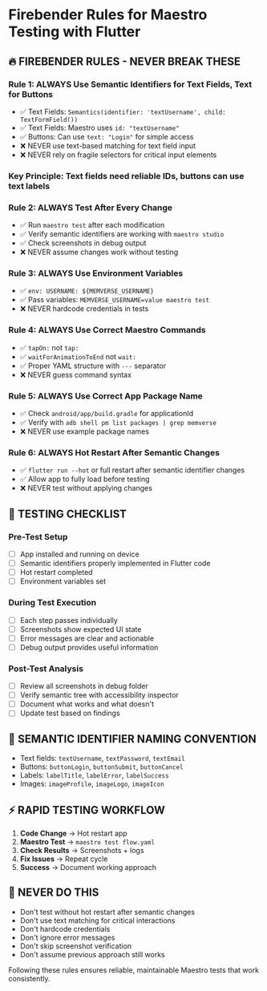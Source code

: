 # Firebender Rules for Maestro Testing with Flutter

## 🔥 FIREBENDER RULES - NEVER BREAK THESE

### Rule 1: ALWAYS Use Semantic Identifiers for Text Fields, Text for Buttons

- ✅ Text Fields: `Semantics(identifier: 'textUsername', child: TextFormField())`
- ✅ Text Fields: Maestro uses `id: "textUsername"`
- ✅ Buttons: Can use `text: "Login"` for simple access
- ❌ NEVER use text-based matching for text field input
- ❌ NEVER rely on fragile selectors for critical input elements

### Key Principle: Text fields need reliable IDs, buttons can use text labels

### Rule 2: ALWAYS Test After Every Change

- ✅ Run `maestro test` after each modification
- ✅ Verify semantic identifiers are working with `maestro studio`
- ✅ Check screenshots in debug output
- ❌ NEVER assume changes work without testing

### Rule 3: ALWAYS Use Environment Variables

- ✅ `env: USERNAME: ${MEMVERSE_USERNAME}`
- ✅ Pass variables: `MEMVERSE_USERNAME=value maestro test`
- ❌ NEVER hardcode credentials in tests

### Rule 4: ALWAYS Use Correct Maestro Commands

- ✅ `tapOn:` not `tap:`
- ✅ `waitForAnimationToEnd` not `wait:`
- ✅ Proper YAML structure with `---` separator
- ❌ NEVER guess command syntax

### Rule 5: ALWAYS Use Correct App Package Name

- ✅ Check `android/app/build.gradle` for applicationId
- ✅ Verify with `adb shell pm list packages | grep memverse`
- ❌ NEVER use example package names

### Rule 6: ALWAYS Hot Restart After Semantic Changes

- ✅ `flutter run --hot` or full restart after semantic identifier changes
- ✅ Allow app to fully load before testing
- ❌ NEVER test without applying changes

## 🧪 TESTING CHECKLIST

### Pre-Test Setup

- [ ] App installed and running on device
- [ ] Semantic identifiers properly implemented in Flutter code
- [ ] Hot restart completed
- [ ] Environment variables set

### During Test Execution

- [ ] Each step passes individually
- [ ] Screenshots show expected UI state
- [ ] Error messages are clear and actionable
- [ ] Debug output provides useful information

### Post-Test Analysis

- [ ] Review all screenshots in debug folder
- [ ] Verify semantic tree with accessibility inspector
- [ ] Document what works and what doesn't
- [ ] Update test based on findings

## 🎯 SEMANTIC IDENTIFIER NAMING CONVENTION

- Text fields: `textUsername`, `textPassword`, `textEmail`
- Buttons: `buttonLogin`, `buttonSubmit`, `buttonCancel`
- Labels: `labelTitle`, `labelError`, `labelSuccess`
- Images: `imageProfile`, `imageLogo`, `imageIcon`

## ⚡ RAPID TESTING WORKFLOW

1. **Code Change** → Hot restart app
2. **Maestro Test** → `maestro test flow.yaml`
3. **Check Results** → Screenshots + logs
4. **Fix Issues** → Repeat cycle
5. **Success** → Document working approach

## 🚨 NEVER DO THIS

- Don't test without hot restart after semantic changes
- Don't use text matching for critical interactions
- Don't hardcode credentials
- Don't ignore error messages
- Don't skip screenshot verification
- Don't assume previous approach still works

Following these rules ensures reliable, maintainable Maestro tests that work consistently.
